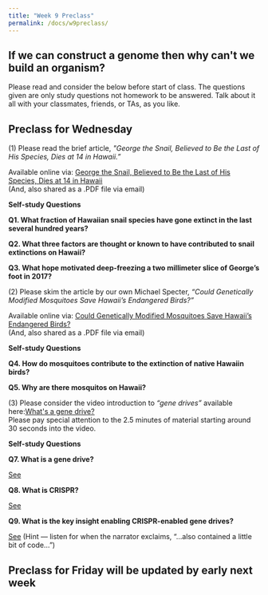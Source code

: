 ```yaml
---
title: "Week 9 Preclass"
permalink: /docs/w9preclass/
---
```


## If we can construct a genome then why can't we build an organism?

Please read and consider the below before start of class. The questions given are only study questions not homework to be answered. Talk about it all with your classmates, friends, or TAs, as you like.

## Preclass for Wednesday 
   
(1) Please read the brief article, *"George the Snail, Believed to Be the Last of His Species, Dies at 14 in Hawaii.”*

Available online via: [George the Snail, Believed to Be the Last of His Species, Dies at 14 in Hawaii](https://www.nytimes.com/2019/01/10/science/snail-dead-george-species.html)  
(And, also shared as a .PDF file via email)

**Self-study Questions**

**Q1. What fraction of Hawaiian snail species have gone extinct in the last several hundred years?**  

**Q2. What three factors are thought or known to have contributed to snail extinctions on Hawaii?**  

**Q3. What hope motivated deep-freezing a two millimeter slice of George’s foot in 2017?** 


(2) Please skim the article by our own Michael Specter, *“Could Genetically Modified Mosquitoes Save Hawaii’s Endangered Birds?”*  

Available online via: [Could Genetically Modified Mosquitoes Save Hawaii’s Endangered Birds?](https://www.newyorker.com/news/daily-comment/could-genetically-modified-mosquitoes-save-hawaiis-endangered-birds)   
(And, also shared as a .PDF file via email)

**Self-study Questions**

**Q4. How do mosquitoes contribute to the extinction of native Hawaiin birds?**  

**Q5. Why are there mosquitos on Hawaii?**   

(3) Please consider the video introduction to *“gene drives”* available here:[What's a gene drive?](https://youtu.be/KgvhUPiDdq8)   
Please pay special attention to the 2.5 minutes of material starting around 30 seconds into the video.   

**Self-study Questions** 

**Q7. What is a gene drive?**

[See](https://youtu.be/KgvhUPiDdq8?t=30)   

**Q8. What is CRISPR?**   

[See](https://youtu.be/KgvhUPiDdq8?t=54)   

**Q9. What is the key insight enabling CRISPR-enabled gene drives?**    

[See](https://youtu.be/KgvhUPiDdq8?t=98) (Hint — listen for when the narrator exclaims, “…also contained a little bit of code…”)   


## Preclass for  Friday will be updated by early next week
